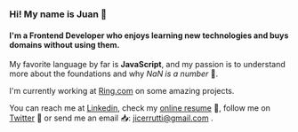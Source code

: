 ### Hi! My name is Juan 👋
#### I'm a Frontend Developer who enjoys learning new technologies and buys domains without using them.

My favorite language by far is __JavaScript__, and my passion is to understand more about the foundations and why _NaN is a number_ 🤔.

I'm currently working at [Ring.com](https://www.ring.com) on some amazing projects.

You can reach me at [Linkedin](https://www.linkedin.com/in/juancerrutti/), check my [online resume](https://juancerrutti.me) 📃, follow me on [Twitter](https://twitter.com/jicerrutti) 📢 or send me an email 📥: jicerrutti@gmail.com .

